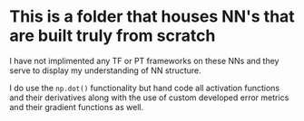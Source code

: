 # This is a folder that houses NN's that are built truly from scratch

I have not implimented any TF or PT frameworks on these NNs and they serve to display my understanding
of NN structure.


I do use the `np.dot()` functionality but hand code all activation functions and their derivatives along with
the use of custom developed error metrics and their gradient functions as well.
